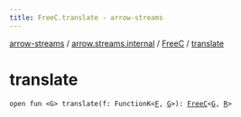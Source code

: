```yaml
---
title: FreeC.translate - arrow-streams
---
```


[arrow-streams](../../index.html) / [arrow.streams.internal](../index.html) / [FreeC](index.html) / [translate](./translate.html)

# translate

`open fun <G> translate(f: FunctionK<`[`F`](index.html#F)`, `[`G`](translate.html#G)`>): `[`FreeC`](index.html)`<`[`G`](translate.html#G)`, `[`R`](index.html#R)`>`